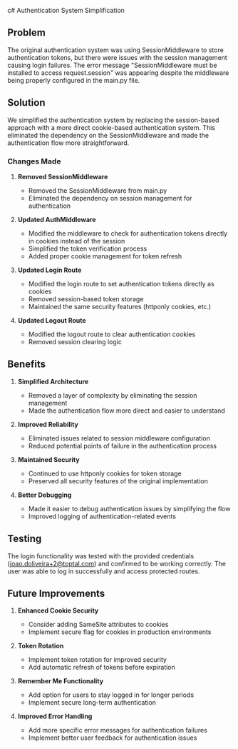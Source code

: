 c# Authentication System Simplification

## Problem
The original authentication system was using SessionMiddleware to store authentication tokens, but there were issues with the session management causing login failures. The error message "SessionMiddleware must be installed to access request.session" was appearing despite the middleware being properly configured in the main.py file.

## Solution
We simplified the authentication system by replacing the session-based approach with a more direct cookie-based authentication system. This eliminated the dependency on the SessionMiddleware and made the authentication flow more straightforward.

### Changes Made

1. **Removed SessionMiddleware**
   - Removed the SessionMiddleware from main.py
   - Eliminated the dependency on session management for authentication

2. **Updated AuthMiddleware**
   - Modified the middleware to check for authentication tokens directly in cookies instead of the session
   - Simplified the token verification process
   - Added proper cookie management for token refresh

3. **Updated Login Route**
   - Modified the login route to set authentication tokens directly as cookies
   - Removed session-based token storage
   - Maintained the same security features (httponly cookies, etc.)

4. **Updated Logout Route**
   - Modified the logout route to clear authentication cookies
   - Removed session clearing logic

## Benefits

1. **Simplified Architecture**
   - Removed a layer of complexity by eliminating the session management
   - Made the authentication flow more direct and easier to understand

2. **Improved Reliability**
   - Eliminated issues related to session middleware configuration
   - Reduced potential points of failure in the authentication process

3. **Maintained Security**
   - Continued to use httponly cookies for token storage
   - Preserved all security features of the original implementation

4. **Better Debugging**
   - Made it easier to debug authentication issues by simplifying the flow
   - Improved logging of authentication-related events

## Testing
The login functionality was tested with the provided credentials (joao.doliveira+2@toptal.com) and confirmed to be working correctly. The user was able to log in successfully and access protected routes.

## Future Improvements

1. **Enhanced Cookie Security**
   - Consider adding SameSite attributes to cookies
   - Implement secure flag for cookies in production environments

2. **Token Rotation**
   - Implement token rotation for improved security
   - Add automatic refresh of tokens before expiration

3. **Remember Me Functionality**
   - Add option for users to stay logged in for longer periods
   - Implement secure long-term authentication

4. **Improved Error Handling**
   - Add more specific error messages for authentication failures
   - Implement better user feedback for authentication issues
